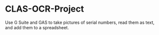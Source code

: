 # CLAS-OCR-Project
Use G Suite and GAS to take pictures of serial numbers, read them as text, and add them to a spreadsheet.
